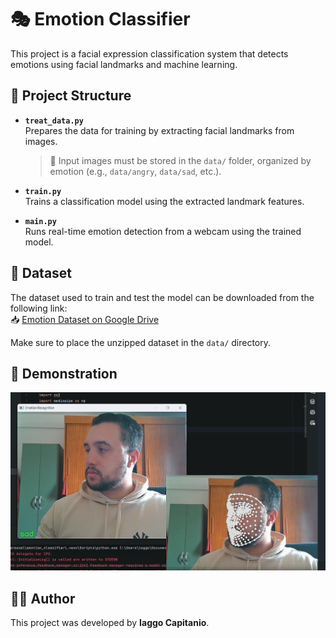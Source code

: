 # 🎭 Emotion Classifier

This project is a facial expression classification system that detects emotions using facial landmarks and machine learning.

## 📁 Project Structure

- **`treat_data.py`**  
  Prepares the data for training by extracting facial landmarks from images.  
  > 📂 Input images must be stored in the `data/` folder, organized by emotion (e.g., `data/angry`, `data/sad`, etc.).

- **`train.py`**  
  Trains a classification model using the extracted landmark features.

- **`main.py`**  
  Runs real-time emotion detection from a webcam using the trained model.

## 🧠 Dataset

The dataset used to train and test the model can be downloaded from the following link:  
📥 [Emotion Dataset on Google Drive](https://drive.google.com/drive/folders/1wCHAiGV3Q0eFqc15ImgISbQQ82Y6IGPf?usp=drive_link)

Make sure to place the unzipped dataset in the `data/` directory.

## 📸 Demonstration

![Example Output](media/example.png)

## 👨‍💻 Author

This project was developed by **Iaggo Capitanio**.
